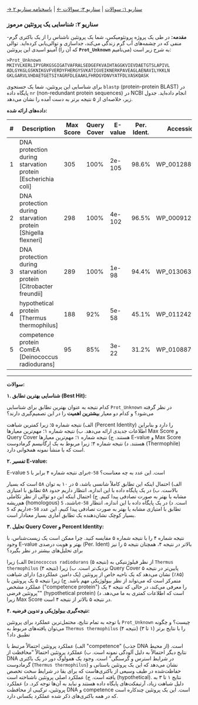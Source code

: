 [→ سناریو ۱: سوالات](./scenario-01-questions.md) | [سناریو ۳: سوالات ←](./scenario-03-questions.md) | [پاسخنامه سناریو ۲](./scenario-02-answers.md)

### سناریو ۲: شناسایی یک پروتئین مرموز

**مقدمه:** در طی یک پروژه پروتئومیکس، شما یک پروتئین ناشناس را از یک باکتری گرم-منفی که در چشمه‌های آب گرم زندگی می‌کند، جداسازی و توالی‌یابی کرده‌اید. توالی آمینو اسیدی این پروتئین (که آن را **`Prot_Unknown`** می‌نامیم) به شرح زیر است:

`>Prot_Unknown`
`MKIYVLKERLIPYGRKGSGIGATVAFRALSEDGEFKVAIHTAGGKVIEVDAETGTSLAPIVL`
`ADLGYKGLGSKNIKGVFVERDYFHERGYSVKATIGVEIKNERKPAVEAGLAENAVILYKKLN`
`GKLGARVLVHDAETGETSIYAGRFDLEAAKLFHRDGYDNVYATFDLVASKQASK`

برای شناسایی این پروتئین، شما یک جستجوی `blastp` (protein-protein BLAST) در پایگاه داده `nr` (non-redundant protein sequences) در NCBI انجام داده‌اید. جدول زیر، خلاصه‌ای از ۵ نتیجه برتر به دست آمده را نشان می‌دهد.

**داده‌های ارائه شده:**

| #   | Description                                                     | Max Score | Query Cover | E-value | Per. Ident. | Accession      |
| --- | --------------------------------------------------------------- | --------- | ----------- | ------- | ----------- | -------------- |
| 1   | DNA protection during starvation protein [Escherichia coli]     | 305       | 100%        | 2e-105  | 98.6%       | WP_001288924.1 |
| 2   | DNA protection during starvation protein [Shigella flexneri]    | 298       | 100%        | 4e-102  | 96.5%       | WP_000912113.1 |
| 3   | DNA protection during starvation protein [Citrobacter freundii] | 289       | 100%        | 1e-98   | 94.4%       | WP_013063548.1 |
| 4   | hypothetical protein [Thermus thermophilus]                     | 188       | 92%         | 5e-58   | 45.1%       | WP_011242981.1 |
| 5   | competence protein ComEA [Deinococcus radiodurans]              | 95        | 85%         | 3e-22   | 31.2%       | WP_010887961.1 |

---

**سوالات:**

**۱. شناسایی بهترین تطابق (Best Hit):**

کدام نتیجه به عنوان بهترین تطابق برای شناسایی `Prot_Unknown` در نظر گرفته می‌شود؟ و کدام دو معیار **بیشترین اهمیت** را در این تصمیم‌گیری دارند؟

الف) نتیجه شماره ۵؛ زیرا کمترین شباهت (Percent Identity) را دارد و بنابراین اطلاعات جدیدی ارائه می‌دهد.
ب) نتیجه شماره ۱؛ مهم‌ترین معیارها Max Score و Query Cover هستند.
ج) نتیجه شماره ۱؛ مهم‌ترین معیارها E-value و Max Score هستند.
د) نتیجه شماره ۴؛ زیرا مربوط به یک ارگانیسم گرمادوست (Thermophile) است که با منشأ نمونه همخوانی دارد.

**۲. تفسیر E-value:**

E-value برای نتیجه شماره ۴ برابر با `5e-58` است. این عدد به چه معناست؟

الف) احتمال اینکه این تطابق کاملاً شانسی باشد، ۵ در ۱۰ به توان ۵۸ است که بسیار بالاست.
ب) در یک پایگاه داده با این اندازه، انتظار داریم حدود ۵۸ تطابق با امتیازی مشابه یا بهتر به صورت تصادفی پیدا کنیم.
ج) احتمال اینکه این دو توالی از نظر تکاملی هم‌ریشه (homologous) باشند، `5e-58` است.
د) در یک پایگاه داده با این اندازه، انتظار داریم که `5e-58` تطابق با امتیازی مشابه یا بهتر به صورت تصادفی پیدا کنیم. این عدد بسیار کوچک نشان‌دهنده یک تطابق آماری بسیار معنادار است.

**۳. تحلیل Query Cover و Percent Identity:**

نتیجه شماره ۴ را با نتیجه شماره ۵ مقایسه کنید. چرا ممکن است یک زیست‌شناس، با وجود E-value بهتر و هویت درصدی (Per. Ident) بالاتر در نتیجه ۴، همچنان نتیجه ۵ را نیز برای تحلیل‌های بیشتر در نظر بگیرد؟

الف) زیرا `Deinococcus radiodurans` (نتیجه ۵) از نظر فیلوژنتیکی به `Thermus thermophilus` (نتیجه ۴) نزدیک‌تر است.
ب) زیرا Query Cover پایین‌تر در نتیجه ۵ (۸۵٪) نشان می‌دهد که یک ناحیه خاص از پروتئین (یک دامین عملکردی) دارای شباهت متمرکز است که می‌تواند از نظر بیولوژیکی مهم باشد.
ج) زیرا نتیجه ۵ یک پروتئین با عملکرد مشخص ("competence protein") را معرفی می‌کند، در حالی که نتیجه ۴ یک "پروتئین فرضی" (hypothetical protein) است که اطلاعات کمتری به ما می‌دهد.
د) زیرا Max Score در نتیجه ۵ بالاتر از نتیجه ۴ است.

**۴. نتیجه‌گیری بیولوژیکی و تدوین فرضیه:**

با توجه به تمام نتایج، محتمل‌ترین عملکرد برای پروتئین `Prot_Unknown` چیست؟ و چگونه می‌توان یافته‌های مربوط به `Thermus thermophilus` (نتیجه ۴) را با نتایج برتر (۱ تا ۳) تطبیق داد؟

الف) عملکرد پروتئین احتمالاً مرتبط با "competence" (جذب DNA از محیط) است. نتایج دیگر احتمالاً به دلیل آلودگی نمونه است.
ب) عملکرد پروتئین احتمالاً "محافظت از DNA در شرایط استرس و گرسنگی" است. وجود یک همولوگ دور در یک باکتری گرمادوست (`Thermus thermophilus`) نشان می‌دهد که این یک پروتئین باستانی و حفاظت‌شده در طیف وسیعی از باکتری‌هاست که برای بقا در شرایط سخت تخصص یافته است.
ج) عملکرد اصلی پروتئین ناشناخته است (hypothetical). نتایج ۱ تا ۳ به دلیل شباهت زیاد، آرتیفکت‌های پایگاه داده هستند و نباید به آن‌ها توجه کرد.
د) عملکرد پروتئین، ترکیبی از محافظت DNA و competence است. این یک پروتئین چندکاره است که در همه باکتری‌های ذکر شده عملکرد یکسانی دارد.
